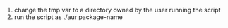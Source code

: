 1. change the tmp var to a directory owned by the user running the script
2. run the script as ./aur package-name

